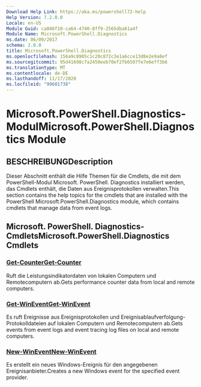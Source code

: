 ```yaml
---
Download Help Link: https://aka.ms/powershell72-help
Help Version: 7.2.0.0
Locale: en-US
Module Guid: ca046f10-ca64-4740-8ff9-2565dba61a4f
Module Name: Microsoft.PowerShell.Diagnostics
ms.date: 06/09/2017
schema: 2.0.0
title: Microsoft.PowerShell.Diagnostics
ms.openlocfilehash: 156a9c8905c1c20c872c3e1a6cce13d8e2e9a8ef
ms.sourcegitcommit: 95d41698c7a2450eeb70ef2fb6507fe7e6eff3b6
ms.translationtype: MT
ms.contentlocale: de-DE
ms.lasthandoff: 11/17/2020
ms.locfileid: "99601738"
---
```

# <span data-ttu-id="d7589-102">Microsoft.PowerShell.Diagnostics-Modul</span><span class="sxs-lookup"><span data-stu-id="d7589-102">Microsoft.PowerShell.Diagnostics Module</span></span>

## <span data-ttu-id="d7589-103">BESCHREIBUNG</span><span class="sxs-lookup"><span data-stu-id="d7589-103">Description</span></span>

<span data-ttu-id="d7589-104">Dieser Abschnitt enthält die Hilfe Themen für die Cmdlets, die mit dem PowerShell-Modul Microsoft. PowerShell. Diagnostics installiert werden, das Cmdlets enthält, die Daten aus Ereignisprotokollen verwalten.</span><span class="sxs-lookup"><span data-stu-id="d7589-104">This section contains the help topics for the cmdlets that are installed with the PowerShell Microsoft.PowerShell.Diagnostics module, which contains cmdlets that manage data from event logs.</span></span>

## <span data-ttu-id="d7589-105">Microsoft. PowerShell. Diagnostics-Cmdlets</span><span class="sxs-lookup"><span data-stu-id="d7589-105">Microsoft.PowerShell.Diagnostics Cmdlets</span></span>

### [<span data-ttu-id="d7589-106">Get-Counter</span><span class="sxs-lookup"><span data-stu-id="d7589-106">Get-Counter</span></span>](Get-Counter.md)
<span data-ttu-id="d7589-107">Ruft die Leistungsindikatordaten von lokalen Computern und Remotecomputern ab.</span><span class="sxs-lookup"><span data-stu-id="d7589-107">Gets performance counter data from local and remote computers.</span></span>

### [<span data-ttu-id="d7589-108">Get-WinEvent</span><span class="sxs-lookup"><span data-stu-id="d7589-108">Get-WinEvent</span></span>](Get-WinEvent.md)
<span data-ttu-id="d7589-109">Es ruft Ereignisse aus Ereignisprotokollen und Ereignisablaufverfolgung-Protokolldateien auf lokalen Computern und Remotecomputern ab.</span><span class="sxs-lookup"><span data-stu-id="d7589-109">Gets events from event logs and event tracing log files on local and remote computers.</span></span>

### [<span data-ttu-id="d7589-110">New-WinEvent</span><span class="sxs-lookup"><span data-stu-id="d7589-110">New-WinEvent</span></span>](New-WinEvent.md)
<span data-ttu-id="d7589-111">Es erstellt ein neues Windows-Ereignis für den angegebenen Ereignisanbieter.</span><span class="sxs-lookup"><span data-stu-id="d7589-111">Creates a new Windows event for the specified event provider.</span></span>


